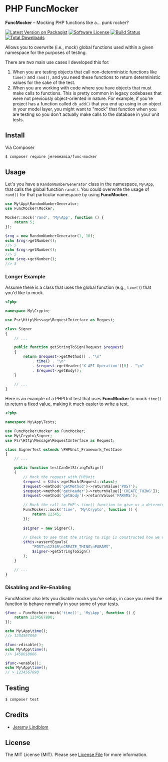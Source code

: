 # PHP FuncMocker

**FuncMocker** – Mocking PHP functions like a... punk rocker?

[![Latest Version on Packagist][ico-version]][link-packagist]
[![Software License][ico-license]](LICENSE.md)
[![Build Status][ico-travis]][link-travis]
[![Total Downloads][ico-downloads]][link-downloads]

Allows you to overwrite (i.e., mock) global functions used within a given namespace for the purposes of testing.

There are _two_ main use cases I developed this for:

1. When you are testing objects that call non-deterministic functions like `time()` and `rand()`, and you need these
   functions to return deterministic values for the sake of the test.
2. When you are working with code where you have objects that must make calls to functions. This is pretty common in
   legacy codebases that were not previously object-oriented in nature. For example, if you're project has a function
   called `db_add()` that you end up using in an object in your model layer, you might want to "mock" that function when
   you are testing so you don't actually make calls to the database in your unit tests.

## Install

Via Composer

``` bash
$ composer require jeremeamia/func-mocker
```

## Usage

Let's you have a `RandomNumberGenerator` class in the namespace, `My\App`, that calls the global function `rand()`.
You could overwrite the usage of `rand()` for that particular namespace by using **FuncMocker**.

```php
use My\App\RandomNumberGenerator;
use FuncMocker\Mocker;

Mocker::mock('rand', 'My\App', function () {
    return 5;
});

$rng = new RandomNumberGenerator(1, 10);
echo $rng->getNumber();
//> 5
echo $rng->getNumber();
//> 5
echo $rng->getNumber();
//> 5
```

### Longer Example

Assume there is a class that uses the global function (e.g., `time()`) that you'd like to mock.

``` php
<?php

namespace My\Crypto;

use Psr\Http\Message\RequestInterface as Request;

class Signer
{
    // ...

    public function getStringToSign(Request $request)
    {
        return $request->getMethod() . "\n"
            . time() . "\n"
            . $request->getHeader('X-API-Operation')[0] . "\n"
            . $request->getBody();            
    }
    
    // ...
}
```

Here is an example of a PHPUnit test that uses **FuncMocker** to mock `time()` to return a fixed value, making it much
easier to write a test.

```php
<?php

namespace My\App\Tests;

use FuncMocker\Mocker as FuncMocker;
use My\Crypto\Signer;
use Psr\Http\Message\RequestInterface as Request;

class SignerTest extends \PHPUnit_Framework_TestCase
{
    // ...

    public function testCanGetStringToSign()
    {
        // Mock the request with PHPUnit
        $request = $this->getMock(Request::class);
        $request->method('getMethod')->returnValue('POST');
        $request->method('getHeader')->returnValue(['CREATE_THING']);
        $request->method('getBody')->returnValue('PARAMS');
        
        // Mock the call to PHP's time() function to give us a deterministic value.
        FuncMocker::mock('time', 'My\Crypto', function () {
            return 12345;
        });
                
        $signer = new Signer();
        
        // Check to see that the string to sign is constructed how we would expect.
        $this->assertEquals(
            "POST\n12345\nCREATE_THING\nPARAMS",
            $signer->getStringToSign()
        );
    }
    
    // ...
}

```

### Disabling and Re-Enabling

FuncMocker also lets you disable mocks you've setup, in case you need the function to behave normally in your some of
your tests.

```php
$func = FuncMocker::mock('time()', 'My\App', function () {
    return 1234567890;
});

echo My\App\time();
//> 1234567890

$func->disable();
echo My\App\time();
//> 1458018866

$func->enable();
echo My\App\time();
// > 1234567890
```

## Testing

``` bash
$ composer test
```

## Credits

- [Jeremy Lindblom][link-author]

## License

The MIT License (MIT). Please see [License File](LICENSE.md) for more information.

[ico-version]: https://img.shields.io/packagist/v/jeremeamia/func-mocker.svg?style=flat-square
[ico-license]: https://img.shields.io/badge/license-MIT-brightgreen.svg?style=flat-square
[ico-travis]: https://img.shields.io/travis/jeremeamia/php-func-mocker/master.svg?style=flat-square
[ico-downloads]: https://img.shields.io/packagist/dt/jeremeamia/func-mocker.svg?style=flat-square

[link-packagist]: https://packagist.org/packages/jeremeamia/func-mocker
[link-travis]: https://travis-ci.org/jeremeamia/php-func-mocker
[link-scrutinizer]: https://scrutinizer-ci.com/g/jeremeamia/php-func-mocker/code-structure
[link-code-quality]: https://scrutinizer-ci.com/g/jeremeamia/php-func-mocker
[link-downloads]: https://packagist.org/packages/jeremeamia/func-mocker
[link-author]: https://github.com/jeremeamia
[link-contributors]: ../../contributors

